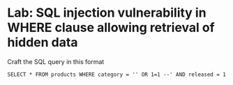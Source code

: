 # Lab: SQL injection vulnerability in WHERE clause allowing retrieval of hidden data

Craft the SQL query in this format 

    SELECT * FROM products WHERE category = '' OR 1=1 --' AND released = 1
